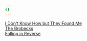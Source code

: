 ```yaml
---
{}
---
```

   
[I Don't Know How but They Found Me](./I%20Don%27t%20Know%20How%20but%20They%20Found%20Me.md)   
[The Brobecks](/not_created.md)   
[Falling in Reverse](./Falling%20in%20Reverse.md)